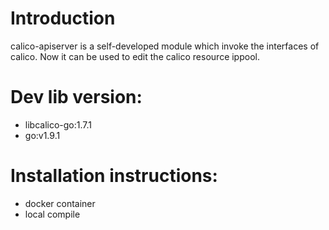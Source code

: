 # Introduction
calico-apiserver is a self-developed module which invoke the interfaces of calico. Now it can be used to edit the calico resource ippool. 

# Dev lib version:
+ libcalico-go:1.7.1
+ go:v1.9.1

# Installation instructions:
- docker container  
- local compile



